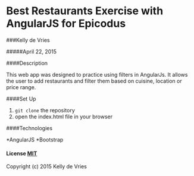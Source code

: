 # Best Restaurants Exercise with AngularJS for Epicodus
###Kelly de Vries
 
#####April 22, 2015
 
####Description
 
This web app was designed to practice using filters in AngularJs. It allows the user to add restaurants and filter them based on cuisine, location or price range.

####Set Up
 
1. `git clone` the repository
2. open the index.html file in your browser

####Technologies
 
*AngularJS
*Bootstrap
#### License [MIT](https://gist.github.com/kdv24/3f10fca06a7d78d09abf)
 
Copyright (c) 2015 Kelly de Vries
